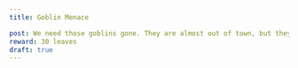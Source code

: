 ```yaml
---
title: Goblin Menace

post: We need those goblins gone. They are almost out of town, but they have a healer and ice caster with a big crew. Get em taken care of. 
reward: 30 leaves
draft: true
---
```


